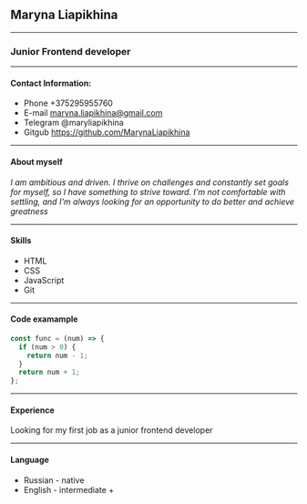 ## Maryna Liapikhina ##
---
### Junior Frontend developer ###
***
#### Contact Information: ####
* Phone  +375295955760
* E-mail        maryna.liapikhina@gmail.com
* Telegram @maryliapikhina
* Gitgub https://github.com/MarynaLiapikhina
***
#### About myself ####

*I am ambitious and driven. I thrive on challenges and constantly set goals for myself, so I have something to strive toward. I'm not comfortable with settling, and I'm always looking for an opportunity to do better and achieve greatness*
***
#### Skills ####
* HTML 
* CSS
* JavaScript
* Git
***
#### Code examample ####
``` javascript
const func = (num) => {
  if (num > 0) {
    return num - 1;
  }
  return num + 1;
};
```
***
#### Experience ####
Looking for my first job as a junior frontend developer
***
#### Language ####
* Russian - native
* English - intermediate + 







